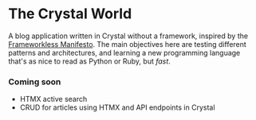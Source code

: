 # The Crystal World

A blog application written in Crystal without a framework, inspired by the [Frameworkless Manifesto](https://github.com/frameworkless-movement/manifesto). The main objectives here are testing different patterns and architectures, and learning a new programming language that's as nice to read as Python or Ruby, but _fast_.

### Coming soon

- HTMX active search
- CRUD for articles using HTMX and API endpoints in Crystal